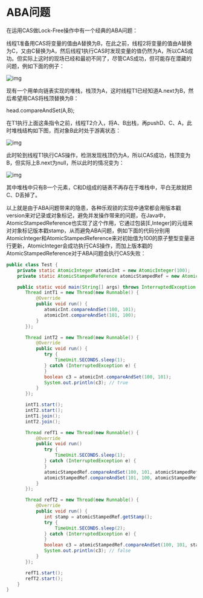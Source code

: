 # ABA问题

在运用CAS做Lock-Free操作中有一个经典的ABA问题：

线程1准备用CAS将变量的值由A替换为B，在此之前，线程2将变量的值由A替换为C，又由C替换为A，然后线程1执行CAS时发现变量的值仍然为A，所以CAS成功。但实际上这时的现场已经和最初不同了，尽管CAS成功，但可能存在潜藏的问题，例如下面的例子：

![img](E:\GitHub\StudyNotes\ABA问题.assets\ABA-1.png)

现有一个用单向链表实现的堆栈，栈顶为A，这时线程T1已经知道A.next为B，然后希望用CAS将栈顶替换为B：

head.compareAndSet(A,B);

在T1执行上面这条指令之前，线程T2介入，将A、B出栈，再pushD、C、A，此时堆栈结构如下图，而对象B此时处于游离状态：

![img](E:\GitHub\StudyNotes\ABA问题.assets\ABA-2.png)

此时轮到线程T1执行CAS操作，检测发现栈顶仍为A，所以CAS成功，栈顶变为B，但实际上B.next为null，所以此时的情况变为：

![img](E:\GitHub\StudyNotes\ABA问题.assets\ABA-3.png)

其中堆栈中只有B一个元素，C和D组成的链表不再存在于堆栈中，平白无故就把C、D丢掉了。

以上就是由于ABA问题带来的隐患，各种乐观锁的实现中通常都会用版本戳version来对记录或对象标记，避免并发操作带来的问题，在Java中，AtomicStampedReference<E>也实现了这个作用，它通过包装[E,Integer]的元组来对对象标记版本戳stamp，从而避免ABA问题，例如下面的代码分别用AtomicInteger和AtomicStampedReference来对初始值为100的原子整型变量进行更新，AtomicInteger会成功执行CAS操作，而加上版本戳的AtomicStampedReference对于ABA问题会执行CAS失败：

```java
public class Test {
    private static AtomicInteger atomicInt = new AtomicInteger(100);
    private static AtomicStampedReference atomicStampedRef = new AtomicStampedReference(100, 0);

    public static void main(String[] args) throws InterruptedException {
       Thread intT1 = new Thread(new Runnable() {
           @Override
           public void run() {
              atomicInt.compareAndSet(100, 101);
              atomicInt.compareAndSet(101, 100);
           }
       });

       Thread intT2 = new Thread(new Runnable() {
           @Override
           public void run() {
              try {
                  TimeUnit.SECONDS.sleep(1);
              } catch (InterruptedException e) {
              }
              boolean c3 = atomicInt.compareAndSet(100, 101);
              System.out.println(c3); // true
           }
       });

       intT1.start();
       intT2.start();
       intT1.join();
       intT2.join();

       Thread refT1 = new Thread(new Runnable() {
           @Override
           public void run()
              try {
                  TimeUnit.SECONDS.sleep(1);
              } catch (InterruptedException e) {
              }
              atomicStampedRef.compareAndSet(100, 101, atomicStampedRef.getStamp(), atomicStampedRef.getStamp() + 1);
              atomicStampedRef.compareAndSet(101, 100, atomicStampedRef.getStamp(), atomicStampedRef.getStamp() + 1);
           }
       });

       Thread refT2 = new Thread(new Runnable() {
           @Override
           public void run() {
              int stamp = atomicStampedRef.getStamp();
              try {
                  TimeUnit.SECONDS.sleep(2);
              } catch (InterruptedException e) {
              }
              boolean c3 = atomicStampedRef.compareAndSet(100, 101, stamp, stamp + 1);
              System.out.println(c3); // false
           }
       });

       refT1.start();
       refT2.start();
    }
}
```

